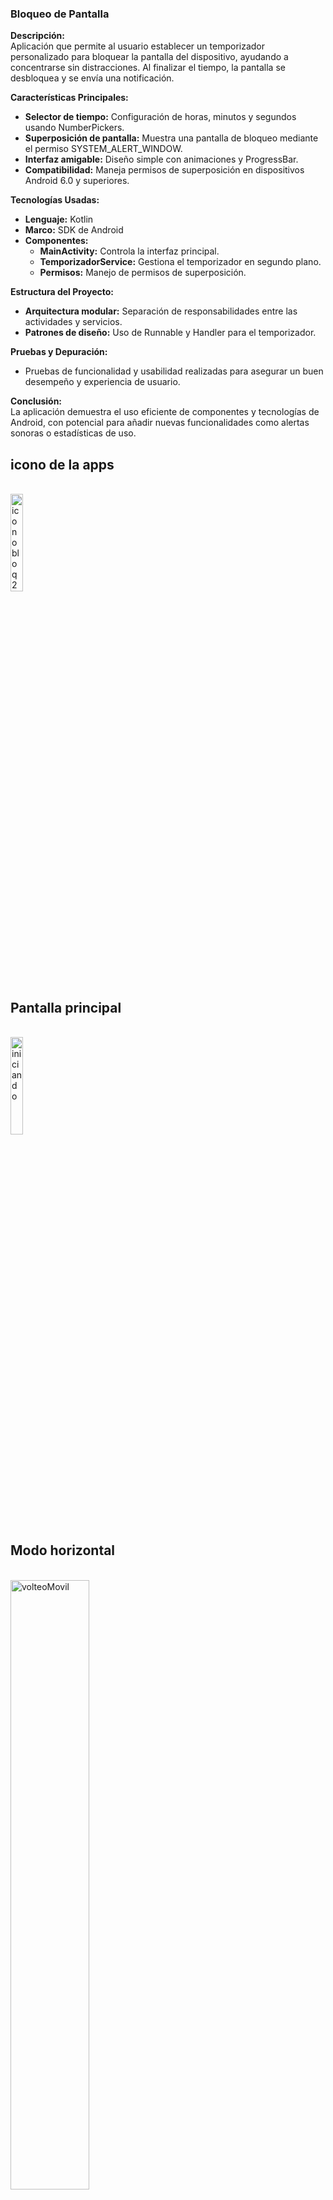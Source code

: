 ### Bloqueo de Pantalla

**Descripción:**  
Aplicación que permite al usuario establecer un temporizador personalizado para bloquear la pantalla del dispositivo, ayudando a concentrarse sin distracciones. Al finalizar el tiempo, la pantalla se desbloquea y se envía una notificación.

**Características Principales:**
- **Selector de tiempo:** Configuración de horas, minutos y segundos usando NumberPickers.
- **Superposición de pantalla:** Muestra una pantalla de bloqueo mediante el permiso SYSTEM_ALERT_WINDOW.
- **Interfaz amigable:** Diseño simple con animaciones y ProgressBar.
- **Compatibilidad:** Maneja permisos de superposición en dispositivos Android 6.0 y superiores.

**Tecnologías Usadas:**
- **Lenguaje:** Kotlin
- **Marco:** SDK de Android
- **Componentes:** 
  - **MainActivity:** Controla la interfaz principal.
  - **TemporizadorService:** Gestiona el temporizador en segundo plano.
  - **Permisos:** Manejo de permisos de superposición.

**Estructura del Proyecto:**
- **Arquitectura modular:** Separación de responsabilidades entre las actividades y servicios.
- **Patrones de diseño:** Uso de Runnable y Handler para el temporizador.

**Pruebas y Depuración:**
- Pruebas de funcionalidad y usabilidad realizadas para asegurar un buen desempeño y experiencia de usuario.

**Conclusión:**  
La aplicación demuestra el uso eficiente de componentes y tecnologías de Android, con potencial para añadir nuevas funcionalidades como alertas sonoras o estadísticas de uso.

<h2>icono de la apps</h2>
<br>
<img src="https://github.com/user-attachments/assets/8d162abe-7a86-4760-9e4f-9dc607f74960" alt="iconobloq2" width="20%">
<br>
<h2>Pantalla principal</h2>
<br>
<img src="https://github.com/user-attachments/assets/49c40790-cec6-4b01-9f5a-7a1254a71905" alt="iniciando" width="20%">
<br>
<h2>Modo horizontal</h2>
<br>
<img src="https://github.com/user-attachments/assets/ab8c8538-72a0-43d7-876c-6b5716323654" alt="volteoMovil" width="50%">
<br>
<h2>Video completo (cuando comienza el conteo bloquea el movil)</h2>
<br>
<video width="20" height="20" controls>
  <source src="https://github.com/user-attachments/assets/f83cfa09-7d0e-4d46-bea3-f4a55d8caafb.mp4" type="video/mp4">
</video>

https://github.com/user-attachments/assets/9c06108f-1ffc-421e-8756-cfda7e706cd1


-------------------------------

### Calculadora de IMC

**Descripción:**  
Aplicación para calcular el Índice de Masa Corporal (IMC) en dispositivos Android, permitiendo evaluar el peso corporal en relación con la altura y determinar si el peso es saludable.

**Características Principales:**
- **Ingreso de Datos:** Permite al usuario ingresar género, altura y peso.
- **Cálculo del IMC:** Calcula el IMC y muestra el resultado.
- **Rangos de IMC:** Muestra rangos recomendados de IMC según grupo de edad y género.

**Tecnologías Usadas:**
- **Lenguaje:** Kotlin
- **Diseño UI:**
  - **XML:** Diseño de interfaz usando archivos XML en `res/layout`.
  - **Componentes:** Utiliza ConstraintLayout y CardView de AndroidX para organizar elementos.
- **Recursos Gráficos:** Imágenes y iconos almacenados en `res/drawable`.
- **Estilos y Temas:** Estilos personalizados para CardView y FloatingActionButton.
- **Binding de Vistas:** Uso de View Binding para acceso fácil a vistas mediante `ActivityMainBinding`.
- **Diálogo Emergente:** AlertDialog personalizado para mostrar el resultado del IMC.
- **Manejo de Eventos:** Listeners para manejar clics en botones y cambios en el rango de altura.
- **Dependencias:** Uso de dependencias de AndroidX y Material Design para funcionalidades como RangeSlider y FloatingActionButton.

**Conclusión:**  
La aplicación permite calcular y evaluar el IMC de manera fácil y amigable, utilizando las tecnologías y herramientas más recientes de Android.

<h2>Calculadora IMC</h2>
<br>
<img src="https://github.com/benjarowe/Portfolio_Android/assets/160912053/d2af69b9-4b41-4c11-bcb9-c504a22e764e" alt="calculadoradeimc" width="20%">
<br>
<h2>Video funcion</h2>
<br>
<video width="20" height="20" controls>
  <source src="https://github.com/user-attachments/assets/bf406d81-6bbb-4027-ac20-b8eed5401de6" type="video/mp4">
</video>


https://github.com/user-attachments/assets/99e7379f-67ab-4c02-9404-bc18de02d2fd


--------------------------------------

### Agenda de Contactos

**Descripción:**  
Aplicación móvil para gestionar y organizar contactos en dispositivos Android, permitiendo agregar, editar y eliminar contactos, y ver detalles específicos de cada uno.

**Funcionalidades Destacadas:**
- **Agregar y Editar Contactos:**  
  Permite agregar nuevos contactos con información básica (nombre, empresa, edad, peso, dirección, teléfono y correo) y editar detalles de contactos existentes.
  
- **Galería de Fotos Integrada:**  
  Personaliza contactos añadiendo fotos de perfil desde la galería o seleccionando imágenes predeterminadas.
  
- **Detalles Completos de Contactos:**  
  Muestra detalles de cada contacto, incluyendo foto de perfil, información personal y datos de contacto.
  
- **Búsqueda Rápida:**  
  Función de búsqueda para encontrar contactos filtrando por nombre.

**Tecnologías Utilizadas:**
- **Android Studio:**  
  Entorno de desarrollo integrado (IDE) oficial para el desarrollo de aplicaciones Android.
  
- **Android SDK:**  
  Kit de Desarrollo de Software oficial utilizado para crear la aplicación.
  
- **Glide:**  
  Biblioteca para carga de imágenes, optimizando el rendimiento y la gestión de memoria.
  
- **Room:**  
  Biblioteca de persistencia de datos SQLite para la gestión de datos en la aplicación.
  
- **Arquitectura MVVM:**  
  Estructura modular y escalable utilizando el patrón Modelo-Vista-VistaModelo (MVVM) para organizar el código.

**Conclusión:**  
La aplicación Agenda de Contactos ofrece una solución completa para gestionar contactos de forma eficiente y amigable, incorporando tecnologías y patrones modernos de desarrollo.

<h2>ContactosP</h2>
<br>
<img src="https://github.com/benjarowe/Portfolio_Android/assets/160912053/f0b2a289-e5f9-4bfb-9349-e5ecc85b69a0" alt="ContactosP" width="20%">
<h2>ContactosP</h2>
<br>
<img src="https://github.com/benjarowe/Portfolio_Android/assets/160912053/5c41fa47-c3e8-45dc-8460-1189b9e8748a" alt="ContactosP" width="20%">
<h2>ContactosP</h2>
<br>
<img src="https://github.com/benjarowe/Portfolio_Android/assets/160912053/f08869a0-2507-4547-bbf3-d04622741954" alt="ContactosP" width="20%">


--------------------------------------

### Aplicación RecyclerView

**Descripción:**  
Aplicación de ejemplo que muestra cómo crear una lista de platillos utilizando RecyclerView y SwipeRefreshLayout en Android. Presenta una lista de platillos con su nombre, precio y rating, y permite actualizar la lista con un gesto de deslizamiento hacia abajo.

**Funcionalidades Destacadas:**
- **Lista de Platillos:**  
  Muestra una lista de platillos con nombre, precio y rating usando RecyclerView.
  
- **SwipeRefreshLayout:**  
  Permite al usuario actualizar la lista de platillos mediante un gesto de deslizamiento hacia abajo para refrescar la pantalla.

**Tecnologías Utilizadas:**
- **Android Studio:**  
  Entorno de desarrollo integrado (IDE) oficial para el desarrollo de aplicaciones Android.
  
- **RecyclerView:**  
  Implementado para mostrar la lista de platillos de manera eficiente y escalable.
  
- **SwipeRefreshLayout:**  
  Utilizado para permitir la actualización de la lista mediante un gesto de deslizamiento hacia abajo.

**Conclusión:**  
La aplicación RecyclerView es una muestra práctica de cómo utilizar componentes de Android para crear listas dinámicas y mejoradas con interacción del usuario.


